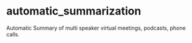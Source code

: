 # automatic_summarization
Automatic Summary of multi speaker virtual meetings, podcasts, phone calls. 
